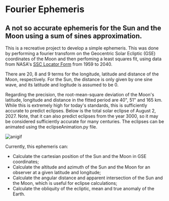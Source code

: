 # Fourier Ephemeris
A not so accurate ephemeris for the Sun and the Moon using a sum of sines approximation.
-
This is a recreative project to develop a simple ephemeris. This was done by performing a fourier transform on the Geocentric Solar Ecliptic (GSE) coordinates of the Moon and then perfoming a least squares fit, using data from NASA's [SSC Locator Form](https://sscweb.gsfc.nasa.gov/cgi-bin/Locator.cgi) from 1959 to 2040. 

There are 20, 8 and 9 terms for the longitude, latitude and distance of the Moon, respectively. For the Sun, the distance is only given by one sine wave, and its latitude and logitude is assumed to be 0. 

Regarding the precision, the root-mean-square deviation of the Moon's latitude, longitude and distance in the fitted period are 40", 51" and 165 km. While this is extremely high for today's standards, this is sufficiently accurate to predict eclipses. Below is the total solar eclipse of August 2, 2027. Note, that it can also predict eclipses from the year 3000, so it may be considered sufficiently accurate for many centuries. The eclipses can be animated using the eclipseAnimation.py file.

![anigif](https://github.com/PedroKKr/fourierEphem/assets/52111108/2182c447-dc76-451c-a769-c4d6ca8b9768)

Currently, this ephemeris can:
- Calculate the cartesian position of the Sun and the Moon in GSE coordinates;
- Calculate the altitude and azimuth of the Sun and the Moon for an observer at a given latitude and longitude;
- Calculate the angular distance and apparent intersection of the Sun and the Moon, which is useful for eclipse calculations;
- Calculate the obliquity of the ecliptic, mean and true anomaly of the  Earth.
